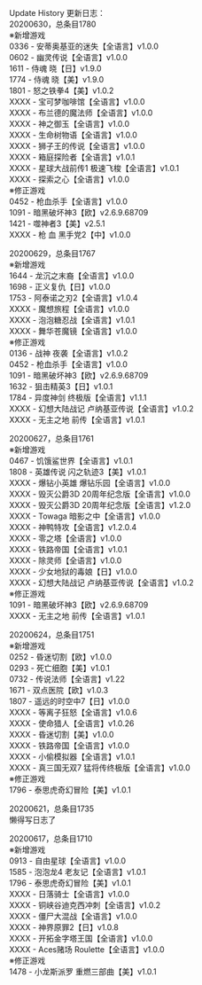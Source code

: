 Update History 更新日志：  
20200630，总条目1780  
※新增游戏  
0336 - 安蒂奥基亚的迷失【全语言】v1.0.0  
0602 - 幽灵传说【全语言】v1.0.0  
1611 - 侍魂 晓【日】v1.9.0  
1774 - 侍魂 晓【美】v1.9.0  
1801 - 怒之铁拳4【美】v1.0.2  
XXXX - 宝可梦咖啡馆【全语言】v1.0.0  
XXXX - 布兰德的魔法师【全语言】v1.0.0  
XXXX - 神之御玉【全语言】v1.0.0  
XXXX - 生命树物语【全语言】v1.0.0  
XXXX - 狮子王的传说【全语言】v1.0.0  
XXXX - 箱庭探险者【全语言】v1.0.1  
XXXX - 星球大战前传1 极速飞梭【全语言】v1.0.1  
XXXX - 探索之心【全语言】v1.0.0  
※修正游戏  
0452 - 枪血杀手【全语言】v1.0.0  
1091 - 暗黑破坏神3【欧】v2.6.9.68709  
1421 - 噬神者3【美】v2.5.1  
XXXX - 枪 血 黑手党2【中】v1.0.0  
  
20200629，总条目1767  
※新增游戏  
1644 - 龙沉之末裔【全语言】v1.0.0  
1698 - 正义复仇【日】v1.0.0  
1753 - 阿泰诺之刃2【全语言】v1.0.4  
XXXX - 魔想旅程【全语言】v1.0.0  
XXXX - 泡泡糖忍战【全语言】v1.0.1  
XXXX - 舞华苍魔镜【全语言】v1.0.0  
※修正游戏  
0136 - 战神 夜袭【全语言】v1.0.2  
0452 - 枪血杀手【全语言】v1.0.0  
1091 - 暗黑破坏神3【欧】v2.6.9.68709  
1632 - 狙击精英3【日】v1.0.1  
1784 - 异度神剑 终极版【全语言】v1.1.1  
XXXX - 幻想大陆战记 卢纳基亚传说【全语言】v1.0.2  
XXXX - 无主之地 前传【全语言】v1.0.1  
  
20200627，总条目1761  
※新增游戏  
0467 - 饥饿鲨世界【全语言】v1.0.1  
1808 - 英雄传说 闪之轨迹3【美】v1.0.1  
XXXX - 爆钻小英雄 爆钻乐园【全语言】v1.0.0  
XXXX - 毁灭公爵3D 20周年纪念版【全语言】v1.0.0  
XXXX - 毁灭公爵3D 20周年纪念版【全语言】v1.2.0  
XXXX - Towaga 暗影之中【全语言】v1.0.0  
XXXX - 神鸭特攻【全语言】v1.2.0.4  
XXXX - 零之塔【全语言】v1.0.0  
XXXX - 铁路帝国【全语言】v1.0.1  
XXXX - 除灵师【全语言】v1.0.0  
XXXX - 少女地狱的毒娘【日】v1.0.0  
XXXX - 幻想大陆战记 卢纳基亚传说【全语言】v1.0.2  
※修正游戏  
1091 - 暗黑破坏神3【欧】v2.6.9.68709  
XXXX - 无主之地 前传【全语言】v1.0.1  
  
20200624，总条目1751  
※新增游戏  
0252 - 昏迷切割【欧】v1.0.0  
0293 - 死亡细胞【美】v1.0.1  
0732 - 传说法师【全语言】v1.22  
1671 - 双点医院【欧】v1.0.3  
1807 - 遥远的时空中7【日】v1.0.0  
XXXX - 等离子狂怒【全语言】v1.0.6  
XXXX - 使命猎人【全语言】v1.0.26  
XXXX - 昏迷切割【美】v1.0.0  
XXXX - 铁路帝国【全语言】v1.0.0  
XXXX - 小偷模拟器【全语言】v1.0.1  
XXXX - 真三国无双7 猛将传终极版【全语言】v1.0.0  
※修正游戏  
1796 - 泰思虎奇幻冒险【美】v1.0.1  
  
20200621，总条目1735  
懒得写日志了  
  
20200617，总条目1710  
※新增游戏  
0913 - 自由星球【全语言】v1.0.0  
1585 - 泡泡龙4 老友记【全语言】v1.0.1  
1796 - 泰思虎奇幻冒险【美】v1.0.1  
XXXX - 日落骑士【全语言】v1.0.0  
XXXX - 铜峡谷迪克西冲刺【全语言】v1.0.2  
XXXX - 僵尸大混战【全语言】v1.0.0  
XXXX - 神界原罪2【日】v1.0.8  
XXXX - 开拓金字塔王国【全语言】v1.0.0  
XXXX - Aces赌场 Roulette【全语言】v1.0.0  
※修正游戏  
1478 - 小龙斯派罗 重燃三部曲【美】v1.0.1  

